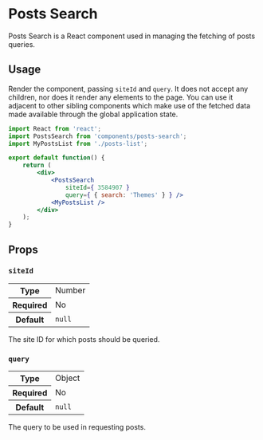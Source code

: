 Posts Search
============

Posts Search is a React component used in managing the fetching of posts queries.

## Usage

Render the component, passing `siteId` and `query`. It does not accept any children, nor does it render any elements to the page. You can use it adjacent to other sibling components which make use of the fetched data made available through the global application state.

```jsx
import React from 'react';
import PostsSearch from 'components/posts-search';
import MyPostsList from './posts-list';

export default function() {
	return (
		<div>
			<PostsSearch
				siteId={ 3584907 }
				query={ { search: 'Themes' } } />
			<MyPostsList />
		</div>
	);
}
```

## Props

### `siteId`

<table>
	<tr><th>Type</th><td>Number</td></tr>
	<tr><th>Required</th><td>No</td></tr>
	<tr><th>Default</th><td><code>null</code></td></tr>
</table>

The site ID for which posts should be queried.

### `query`

<table>
	<tr><th>Type</th><td>Object</td></tr>
	<tr><th>Required</th><td>No</td></tr>
	<tr><th>Default</th><td><code>null</code></td></tr>
</table>

The query to be used in requesting posts.
